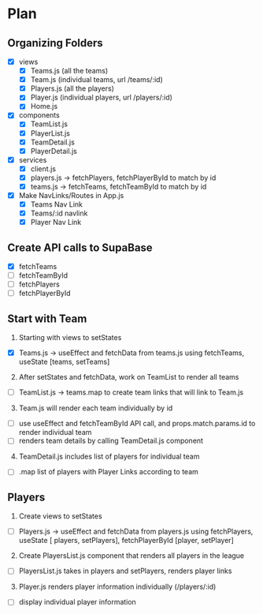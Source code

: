 # Plan

## Organizing Folders

- [x] views
  - [x] Teams.js (all the teams)
  - [x] Team.js (individual teams, url /teams/:id)
  - [x] Players.js (all the players)
  - [x] Player.js (individual players, url /players/:id)
  - [x] Home.js
- [x] components
  - [x] TeamList.js
  - [x] PlayerList.js
  - [x] TeamDetail.js
  - [x] PlayerDetail.js
- [x] services
  - [x] client.js
  - [x] players.js -> fetchPlayers, fetchPlayerById to match by id
  - [x] teams.js -> fetchTeams, fetchTeamById to match by id
- [x] Make NavLinks/Routes in App.js
  - [x] Teams Nav Link
  - [x] Teams/:id navlink
  - [x] Player Nav Link

## Create API calls to SupaBase

- [x] fetchTeams
- [ ] fetchTeamById
- [ ] fetchPlayers
- [ ] fetchPlayerById

## Start with Team

1. Starting with views to setStates

- [x] Teams.js -> useEffect and fetchData from teams.js using fetchTeams, useState [teams, setTeams]

2. After setStates and fetchData, work on TeamList to render all teams

- [ ] TeamList.js -> teams.map to create team links that will link to Team.js

3. Team.js will render each team individually by id

- [ ] use useEffect and fetchTeamById API call, and props.match.params.id to render individual team
- [ ] renders team details by calling TeamDetail.js component

4. TeamDetail.js includes list of players for individual team

- [ ] .map list of players with Player Links according to team

## Players

1. Create views to setStates

- [ ] Players.js -> useEffect and fetchData from players.js using fetchPlayers, useState [ players, setPlayers], fetchPlayerById [player, setPlayer]

2. Create PlayersList.js component that renders all players in the league

- [ ] PlayersList.js takes in players and setPlayers, renders player links

3. Player.js renders player information individually (/players/:id)

- [ ] display individual player information
